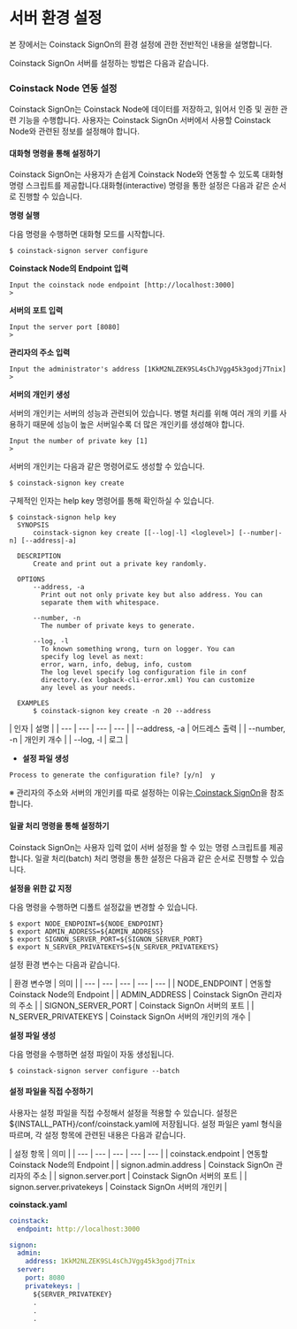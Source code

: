 # 서버 환경 설정

본 장에서는 Coinstack SignOn의 환경 설정에 관한 전반적인 내용을 설명합니다.

Coinstack SignOn 서버를 설정하는 방법은 다음과 같습니다.

### Coinstack Node 연동 설정

Coinstack SignOn는 Coinstack Node에 데이터를 저장하고, 읽어서 인증 및 권한 관련 기능을 수행합니다. 사용자는 Coinstack SignOn 서버에서 사용할 Coinstack Node와 관련된 정보를 설정해야 합니다.

#### 대화형 명령을 통해 설정하기

Coinstack SignOn는 사용자가 손쉽게 Coinstack Node와 연동할 수 있도록 대화형 명령 스크립트를 제공합니다.대화형\(interactive\) 명령을 통한 설정은 다음과 같은 순서로 진행할 수 있습니다.

**명령 실행**

다음 명령을 수행하면 대화형 모드를 시작합니다.

```text
$ coinstack-signon server configure
```

**Coinstack Node의 Endpoint 입력**

```text
Input the coinstack node endpoint [http://localhost:3000]
>
```

**서버의 포트 입력**

```text
Input the server port [8080]
>
```

**관리자의 주소 입력**

```text
Input the administrator's address [1KkM2NLZEK9SL4sChJVgg45k3godj7Tnix]
>
```

**서버의 개인키 생성**

서버의 개인키는 서버의 성능과 관련되어 있습니다. 병렬 처리를 위해 여러 개의 키를 사용하기 때문에 성능이 높은 서버일수록 더 많은 개인키를 생성해야 합니다.

```text
Input the number of private key [1]
>
```

서버의 개인키는 다음과 같은 명령어로도 생성할 수 있습니다.

```text
$ coinstack-signon key create
```

구체적인 인자는 help key 명령어를 통해 확인하실 수 있습니다.

```text
$ coinstack-signon help key
  SYNOPSIS
      coinstack-signon key create [[--log|-l] <loglevel>] [--number|-n] [--address|-a]

  DESCRIPTION
      Create and print out a private key randomly.

  OPTIONS
      --address, -a
        Print out not only private key but also address. You can
        separate them with whitespace.

      --number, -n
        The number of private keys to generate.

      --log, -l
        To known something wrong, turn on logger. You can
        specify log level as next:
        error, warn, info, debug, info, custom
        The log level specify log configuration file in conf
        directory.(ex logback-cli-error.xml) You can customize
        any level as your needs.

  EXAMPLES
      $ coinstack-signon key create -n 20 --address
```

| 인자 | 설명 |
| --- | --- | --- | --- |
| --address, -a | 어드레스 출력 |
| --number, -n | 개인키 개수 |
| --log, -l | 로그 |

* **설정 파일 생성**

```text
Process to generate the configuration file? [y/n]  y
```

※ 관리자의 주소와 서버의 개인키를 따로 설정하는 이유는[ Coinstack SignOn](../../undefined-1/coinstack-signon/)을 참조합니다.

#### 일괄 처리 명령을 통해 설정하기

Coinstack SignOn는 사용자 입력 없이 서버 설정을 할 수 있는 명령 스크립트를 제공합니다. 일괄 처리\(batch\) 처리 명령을 통한 설정은 다음과 같은 순서로 진행할 수 있습니다.

**설정을 위한 값 지정**

다음 명령을 수행하면 디폴트 설정값을 변경할 수 있습니다.

```text
$ export NODE_ENDPOINT=${NODE_ENDPOINT}
$ export ADMIN_ADDRESS=${ADMIN_ADDRESS}
$ export SIGNON_SERVER_PORT=${SIGNON_SERVER_PORT}
$ export N_SERVER_PRIVATEKEYS=${N_SERVER_PRIVATEKEYS}
```

설정 환경 변수는 다음과 같습니다.

| 환경 변수명 | 의미 |
| --- | --- | --- | --- | --- |
| NODE\_ENDPOINT | 연동할 Coinstack Node의 Endpoint |
| ADMIN\_ADDRESS | Coinstack SignOn 관리자의 주소 |
| SIGNON\_SERVER\_PORT | Coinstack SignOn 서버의 포트 |
| N\_SERVER\_PRIVATEKEYS | Coinstack SignOn 서버의 개인키의 개수 |

**설정 파일 생성**

다음 명령을 수행하면 설정 파일이 자동 생성됩니다.

```text
$ coinstack-signon server configure --batch
```

#### 설정 파일을 직접 수정하기

사용자는 설정 파일을 직접 수정해서 설정을 적용할 수 있습니다. 설정은${INSTALL\_PATH}/conf/coinstack.yaml에 저장됩니다. 설정 파일은 yaml 형식을 따르며, 각 설정 항목에 관련된 내용은 다음과 같습니다.

| 설정 항목 | 의미 |
| --- | --- | --- | --- | --- |
| coinstack.endpoint | 연동할 Coinstack Node의 Endpoint |
| signon.admin.address | Coinstack SignOn 관리자의 주소 |
| signon.server.port | Coinstack SignOn 서버의 포트 |
| signon.server.privatekeys | Coinstack SignOn 서버의 개인키 |

**coinstack.yaml**

```yaml
coinstack:
  endpoint: http://localhost:3000

signon:
  admin:
    address: 1KkM2NLZEK9SL4sChJVgg45k3godj7Tnix
  server:
    port: 8080
    privatekeys: |
      ${SERVER_PRIVATEKEY}
      .
      .
      .
```

